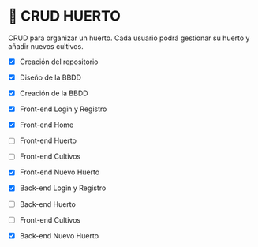 ﻿# :seedling: CRUD HUERTO 
CRUD para organizar un huerto.
Cada usuario podrá gestionar su huerto y añadir nuevos cultivos.  
- [x] Creación del repositorio
- [x] Diseño de la BBDD
- [x] Creación de la BBDD
- [x] Front-end Login y Registro
- [x] Front-end Home
- [ ] Front-end Huerto
- [ ] Front-end Cultivos
- [x] Front-end Nuevo Huerto
- [x] Back-end Login y Registro
- [ ] Back-end Huerto
- [ ] Front-end Cultivos
- [x] Back-end Nuevo Huerto

